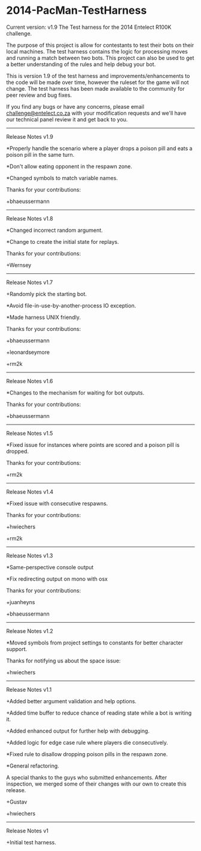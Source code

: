 2014-PacMan-TestHarness
=======================
Current version: v1.9
The Test harness for the 2014 Entelect R100K challenge.

The purpose of this project is allow for contestants to test their bots on their local machines. The test harness contains the logic for processing moves and running a match between two bots. This project can also be used to get a better understanding of the rules and help debug your bot.

This is version 1.9 of the test harness and improvements/enhancements to the code will be made over time, however the ruleset for the game will not change. The test harness has been made available to the community for peer review and bug fixes.

If you find any bugs or have any concerns, please email challenge@entelect.co.za with your modification requests and we'll have our technical panel review it and get back to you. 

-----------------------
Release Notes v1.9

*Properly handle the scenario where a player drops a poison pill and eats a poison pill in the same turn.

*Don't allow eating opponent in the respawn zone.

*Changed symbols to match variable names.

Thanks for your contributions:

+bhaeussermann

-----------------------
Release Notes v1.8

*Changed incorrect random argument.

*Change to create the initial state for replays.

Thanks for your contributions:

+Wernsey

-----------------------
Release Notes v1.7

+Randomly pick the starting bot.

*Avoid file-in-use-by-another-process IO exception.

*Made harness UNIX friendly.

Thanks for your contributions:

+bhaeussermann

+leonardseymore

+rm2k

-----------------------
Release Notes v1.6

*Changes to the mechanism for waiting for bot outputs.

Thanks for your contributions:

+bhaeussermann

-----------------------
Release Notes v1.5

*Fixed issue for instances where points are scored and a poison pill is dropped.

Thanks for your contributions:

+rm2k

-----------------------
Release Notes v1.4

*Fixed issue with consecutive respawns.

Thanks for your contributions:

+hwiechers

+rm2k

-----------------------
Release Notes v1.3

*Same-perspective console output

*Fix redirecting output on mono with osx

Thanks for your contributions:

+juanheyns

+bhaeussermann

-----------------------
Release Notes v1.2

*Moved symbols from project settings to constants for better character support.

Thanks for notifying us about the space issue:

+hwiechers

-----------------------
Release Notes v1.1

+Added better argument validation and help options.

+Added time buffer to reduce chance of reading state while a bot is writing it.

+Added enhanced output for further help with debugging.

+Added logic for edge case rule where players die consecutively.

*Fixed rule to disallow dropping poison pills in the respawn zone.

*General refactoring.

A special thanks to the guys who submitted enhancements. After inspection, we merged some of their changes with our own to create this release.

+Gustav

+hwiechers

-----------------------
Release Notes v1

+Initial test harness.
